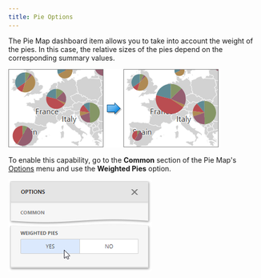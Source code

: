 ```yaml
---
title: Pie Options
---
```

The Pie Map dashboard item allows you to take into account the weight of the pies. In this case, the relative sizes of the pies depend on the corresponding summary values.

![wdd-pie-map-weightened-pies](../../../../../images/Img126753.png)

To enable this capability, go to the **Common** section of the Pie Map's [Options](../../../../../../dashboard-for-web/articles/web-dashboard-designer-mode/ui-elements/dashboard-item-menu.md) menu and use the **Weighted Pies** option.

![wdd-pie-map-weightened-pies-options](../../../../../images/Img126754.png)